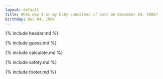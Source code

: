 ```yaml
---
layout: default
title: When was I or my baby conceived if born on December 04, 1906?
birthday: Dec 04, 1906
---
```


{% include header.md %}

{% include guess.md %}

{% include calculate.md %}

{% include safety.md %}

{% include footer.md %}



